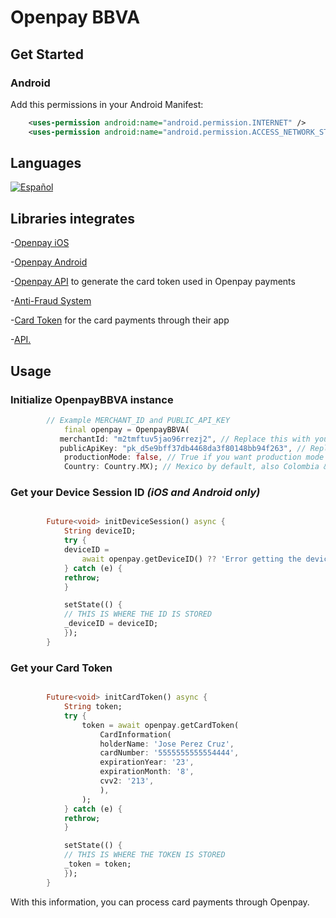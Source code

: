 # Openpay BBVA

## Get Started

### Android

Add this permissions in your Android Manifest:

```xml
    <uses-permission android:name="android.permission.INTERNET" />
    <uses-permission android:name="android.permission.ACCESS_NETWORK_STATE" />
```

## Languages

[![Español](https://img.shields.io/badge/Language-Spanish-blueviolet?style=for-the-badge)](README_ES.md)

## Libraries integrates

-[Openpay iOS](https://github.com/open-pay/openpay-swift-ios "Openpay iOS")

-[Openpay Android](https://github.com/open-pay/openpay-android "Openpay Android")

-[Openpay API](https://documents.openpay.mx/docs/api/#api-endpoints "Openpay API") to generate the card token used in Openpay payments

-[Anti-Fraud System](https://documents.openpay.mx/docs/fraud-tool.html "Anti-Fraud System")

-[Card Token](https://documents.openpay.mx/docs/api/#crear-una-tarjeta-con-token "Card Token") for the card payments through their app

-[API.](https://documents.openpay.mx/docs/api/ "API.")

## Usage

### Initialize OpenpayBBVA instance

```dart
        // Example MERCHANT_ID and PUBLIC_API_KEY
            final openpay = OpenpayBBVA(
           merchantId: "m2tmftuv5jao96rrezj2", // Replace this with your MERCHANT_ID
           publicApiKey: "pk_d5e9bff37db4468da3f80148bb94f263", // Replace this with your PUBLIC_API_KEY
            productionMode: false, // True if you want production mode on
            Country: Country.MX); // Mexico by default, also Colombia & Peru supported

```

### Get your Device Session ID *(iOS and Android only)*

```dart

        Future<void> initDeviceSession() async {
            String deviceID;
            try {
            deviceID =
                await openpay.getDeviceID() ?? 'Error getting the device session id';
            } catch (e) {
            rethrow;
            }

            setState(() {
            // THIS IS WHERE THE ID IS STORED
            _deviceID = deviceID;
            });
        }

```

### Get your Card Token

```dart

        Future<void> initCardToken() async {
            String token;
            try {
                token = await openpay.getCardToken(
                    CardInformation(
                    holderName: 'Jose Perez Cruz',
                    cardNumber: '5555555555554444',
                    expirationYear: '23',
                    expirationMonth: '8',
                    cvv2: '213',
                    ),
                );
            } catch (e) {
            rethrow;
            }

            setState(() {
            // THIS IS WHERE THE TOKEN IS STORED
            _token = token;
            });
        }

```

With this information, you can process card payments through Openpay.
